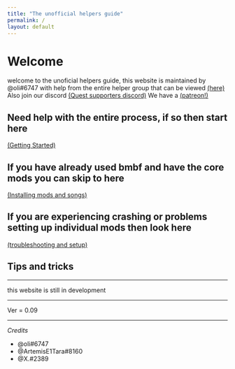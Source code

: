 ```yaml
---
title: "The unofficial helpers guide"
permalink: /
layout: default
---
```


# Welcome
welcome to the unoficial helpers guide, this website is maintained by @oli#6747 with help from the entire helper group that can be viewed [(here)](https://artemise1tara.github.io/QuestSupport/)
Also join our discord [(Quest supporters discord)](https://discord.gg/F3b7bucyYc)
We have a [(patreon!)](https://www.patreon.com/QuestSupport)

## Need help with the entire process, if so then start here

[(Getting Started)](getting_sidequest.md)

## If you have already used bmbf and have the core mods you can skip to here

[(Installing mods and songs)](installing_mods_songs.md)

## If you are experiencing crashing or problems setting up individual mods then look here
[(troubleshooting and setup)](individual_mods_homepage.md)


## Tips and tricks















******
this website is still in development

******

Ver = 0.09

******

*Credits*
 - @oli#6747
 - @ArtemisE1Tara#8160
 - @X.#2389
